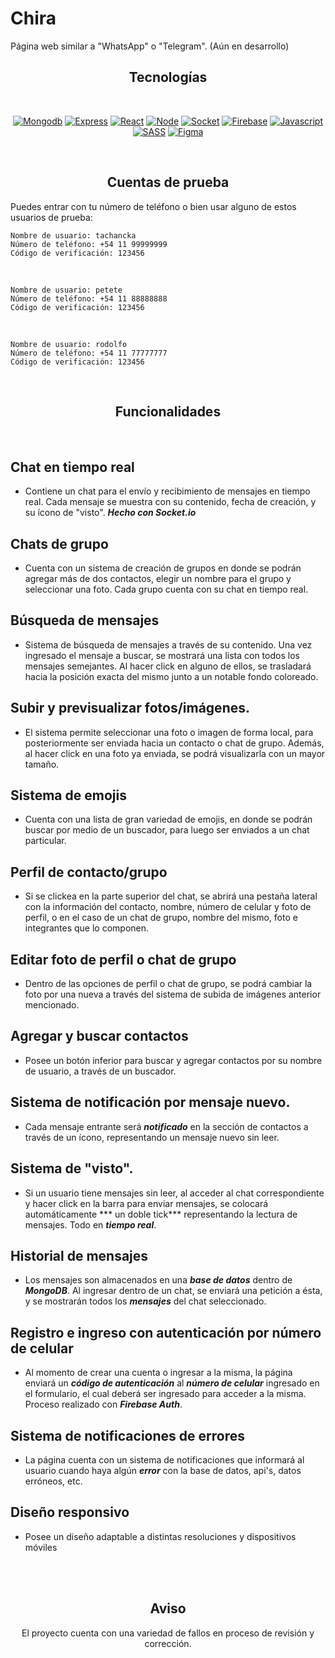 Chira
=============

Página web similar a "WhatsApp" o "Telegram". (Aún en desarrollo)
<br />

<div align="center">
  
## Tecnologías
  
</div>

<br />

<div align="center">

[![Mongodb](https://img.shields.io/badge/-Mongodb-lightblue?style=for-the-badge&logo=Mongodb)](https://www.mongodb.com/es)
[![Express](https://img.shields.io/badge/-express-purple?style=for-the-badge&logo=express)](https://expressjs.com/es/)
[![React](https://img.shields.io/badge/-React-black?style=for-the-badge&logo=React)](https://es.reactjs.org/)
[![Node](https://img.shields.io/badge/-Node-lightgreen?style=for-the-badge&logo=Node.js)](https://nodejs.org/es/)
[![Socket](https://img.shields.io/badge/-Socket-black?style=for-the-badge&logo=Socket.io)](https://socket.io/)
[![Firebase](https://img.shields.io/badge/-Firebase-brown?style=for-the-badge&logo=firebase)](https://firebase.com/)
[![Javascript](https://img.shields.io/badge/-Javascript-critical?style=for-the-badge&logo=Javascript)](https://developer.mozilla.org/es/docs/Web/JavaScript)
[![SASS](https://img.shields.io/badge/-sass-white?style=for-the-badge&logo=sass)](https://sass-lang.com/)
[![Figma](https://img.shields.io/badge/-Figma-pink?style=for-the-badge&logo=figma)](https://figma.com/)

</div>

<br />

<div align="center">

## Cuentas de prueba

</div>

  Puedes entrar con tu número de teléfono o bien usar alguno de estos usuarios de prueba:
  
    Nombre de usuario: tachancka
    Número de teléfono: +54 11 99999999
    Código de verificación: 123456
  
  <br />

    Nombre de usuario: petete
    Número de teléfono: +54 11 88888888
    Código de verificación: 123456
    
<br />

    Nombre de usuario: rodolfo
    Número de teléfono: +54 11 77777777
    Código de verificación: 123456

<br />

<div align="center">
  
## Funcionalidades

</div>

<br />

## Chat en tiempo real
* Contiene un chat para el envío y recibimiento de mensajes en tiempo real. Cada mensaje se muestra con su contenido, fecha de creación, y su ícono de "visto". ***Hecho con Socket.io***

## Chats de grupo
* Cuenta con un sistema de creación de grupos en donde se podrán agregar más de dos contactos, elegir un nombre para el grupo y seleccionar una foto. Cada grupo cuenta con su chat en tiempo real.

## Búsqueda de mensajes
* Sistema de búsqueda de mensajes a través de su contenido. Una vez ingresado el mensaje a buscar, se mostrará una lista con todos los mensajes semejantes. Al hacer click en alguno de ellos, se trasladará hacia la posición exacta del mismo junto a un notable fondo coloreado.

## Subir y previsualizar fotos/imágenes.
* El sistema permite seleccionar una foto o imagen de forma local, para posteriormente ser enviada hacia un contacto o chat de grupo. Además, al hacer click en una foto ya enviada, se podrá visualizarla con un mayor tamaño.

## Sistema de emojis
* Cuenta con una lista de gran variedad de emojis, en donde se podrán buscar por medio de un buscador, para luego ser enviados a un chat particular.

## Perfil de contacto/grupo
* Si se clickea en la parte superior del chat, se abrirá una pestaña lateral con la información del contacto, nombre, número de celular y foto de perfil, o en el caso de un chat de grupo, nombre del mismo, foto e integrantes que lo componen.

## Editar foto de perfil o chat de grupo
* Dentro de las opciones de perfil o chat de grupo, se podrá cambiar la foto por una nueva a través del sistema de subida de imágenes anterior mencionado.

## Agregar y buscar contactos
* Posee un botón inferior para buscar y agregar contactos por su nombre de usuario, a través de un buscador.

## Sistema de notificación por mensaje nuevo.
* Cada mensaje entrante será ***notificado*** en la sección de contactos a través de un ícono, representando un mensaje nuevo sin leer.

## Sistema de "visto".
* Si un usuario tiene mensajes sin leer, al acceder al chat correspondiente y hacer click en la barra para enviar mensajes, se colocará automáticamente *** un doble tick*** representando la lectura de mensajes. Todo en ***tiempo real***.

## Historial de mensajes
* Los mensajes son almacenados en una ***base de datos*** dentro de ***MongoDB***. Al ingresar dentro de un chat, se enviará una petición a ésta, y se mostrarán todos los ***mensajes*** del chat seleccionado.

## Registro e ingreso con autenticación por número de celular
* Al momento de crear una cuenta o ingresar a la misma, la página enviará un ***código de autenticación*** al ***número de celular*** ingresado en el formulario, el cual deberá ser ingresado para acceder a la misma. Proceso realizado con ***Firebase Auth***.

## Sistema de notificaciones de errores
* La página cuenta con un sistema de notificaciones que informará al usuario cuando haya algún ***error*** con la base de datos, api's, datos erróneos, etc.

## Diseño responsivo
* Posee un diseño adaptable a distintas resoluciones y dispositivos móviles


<br />
<br />

<div align="center">
  
## Aviso
El proyecto cuenta con una variedad de fallos en proceso de revisión y corrección.

</div>

<br />
<br />
